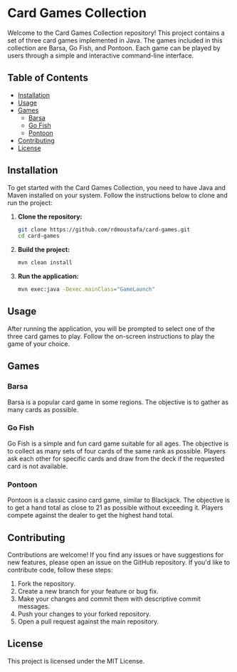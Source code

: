 # Card Games Collection

Welcome to the Card Games Collection repository! This project contains a set of three card games implemented in Java. The games included in this collection are Barsa, Go Fish, and Pontoon. Each game can be played by users through a simple and interactive command-line interface.

## Table of Contents
- [Installation](#installation)
- [Usage](#usage)
- [Games](#games)
  - [Barsa](#barsa)
  - [Go Fish](#go-fish)
  - [Pontoon](#pontoon)
- [Contributing](#contributing)
- [License](#license)

## Installation

To get started with the Card Games Collection, you need to have Java and Maven installed on your system. Follow the instructions below to clone and run the project:

1. **Clone the repository:**
    ```bash
    git clone https://github.com/rdmoustafa/card-games.git
    cd card-games
    ```

2. **Build the project:**
    ```bash
    mvn clean install
    ```

3. **Run the application:**
    ```bash
    mvn exec:java -Dexec.mainClass="GameLaunch"
    ```

## Usage

After running the application, you will be prompted to select one of the three card games to play. Follow the on-screen instructions to play the game of your choice.

## Games

### Barsa

Barsa is a popular card game in some regions. The objective is to gather as many cards as possible. 

### Go Fish

Go Fish is a simple and fun card game suitable for all ages. The objective is to collect as many sets of four cards of the same rank as possible. Players ask each other for specific cards and draw from the deck if the requested card is not available.

### Pontoon

Pontoon is a classic casino card game, similar to Blackjack. The objective is to get a hand total as close to 21 as possible without exceeding it. Players compete against the dealer to get the highest hand total.

## Contributing

Contributions are welcome! If you find any issues or have suggestions for new features, please open an issue on the GitHub repository. If you'd like to contribute code, follow these steps:

1. Fork the repository.
2. Create a new branch for your feature or bug fix.
3. Make your changes and commit them with descriptive commit messages.
4. Push your changes to your forked repository.
5. Open a pull request against the main repository.

## License

This project is licensed under the MIT License.
